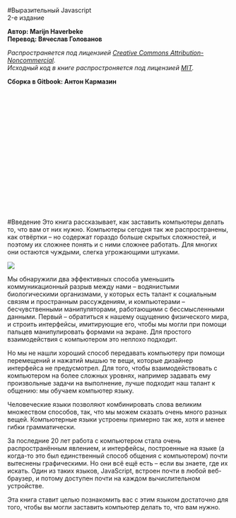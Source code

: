 #Выразительный Javascript  
2-е издание

**Автор: Marijn Haverbeke  
Перевод:  Вячеслав Голованов**

*Распространяется под лицензией [Creative Commons Attribution-Noncommercial](http://creativecommons.org/licenses/by-nc/3.0/).  
Исходный код в книге распростроняется под лицензией [MIT](http://opensource.org/licenses/MIT).*

**Сборка в Gitbook: Антон Кармазин**

<br><br><br><br><br><br><br><br>
<br><br><br><br><br><br><br><br>

#Введение
Это книга рассказывает, как заставить компьютеры делать то, что вам от них нужно. Компьютеры сегодня так же распространены, как отвёртки – но содержат гораздо больше скрытых сложностей, и поэтому их сложнее понять и с ними сложнее работать. Для многих они остаются чуждыми, слегка угрожающими штуками.

<img src="../img/0-1.png">

Мы обнаружили два эффективных способа уменьшить коммуникационный разрыв между нами – водянистыми биологическими организмами, у которых есть талант к социальным связям и пространным рассуждениям, и компьютерами – бесчувственными манипуляторами, работающими с бессмысленными данными. Первый – обратиться к нашему ощущению физического мира, и строить интерфейсы, имитирующие его, чтобы мы могли при помощи пальцев манипулировать формами на экране. Для простого взаимодействия с компьютером это неплохо подходит.

Но мы не нашли хороший способ передавать компьютеру при помощи перемещений и нажатий мышью те вещи, которые дизайнер интерфейса не предусмотрел. Для того, чтобы взаимодействовать с компьютером на более сложных уровнях, например задавать ему произвольные задачи на выполнение, лучше подходит наш талант к общению: мы обучаем компьютер языку.

Человеческие языки позволяют комбинировать слова великим множеством способов, так, что мы можем сказать очень много разных вещей. Компьютерные языки устроены примерно так же, хотя и менее гибки грамматически.

За последние 20 лет работа с компьютером стала очень распространённым явлением, и интерфейсы, построенные на языке (а когда-то это был единственный способ общения с компьютером) почти вытеснены графическими. Но они всё ещё есть – если вы знаете, где их искать. Один из таких языков, JavaScript, встроен почти в любой веб-браузер, и потому доступен почти на каждом вычислительном устройстве.

Эта книга ставит целью познакомить вас с этим языком достаточно для того, чтобы вы могли заставить компьютер делать то, что вам нужно.

